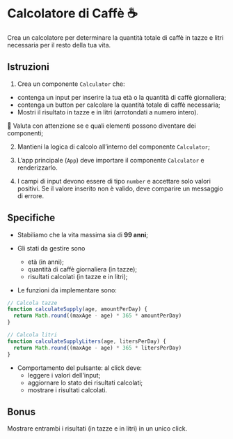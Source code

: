 # Calcolatore di Caffè ☕️

Crea un calcolatore per determinare la quantità totale di caffè in tazze e litri necessaria per il resto della tua vita.

## Istruzioni

1. Crea un componente `Calculator` che:

- contenga un input per inserire la tua età o la quantità di caffè giornaliera;
- contenga un button per calcolare la quantità totale di caffè necessaria;
- Mostri il risultato in tazze e in litri (arrotondati a numero intero).

🧐 Valuta con attenzione se e quali elementi possono diventare dei componenti;

2. Mantieni la logica di calcolo all’interno del componente `Calculator`;

3. L’app principale (`App`) deve importare il componente `Calculator` e renderizzarlo.

4. I campi di input devono essere di tipo `number` e accettare solo valori positivi. Se il valore inserito non è valido, deve comparire un messaggio di errore.

## Specifiche

- Stabiliamo che la vita massima sia di **99 anni**;
- Gli stati da gestire sono

  - età (in anni);
  - quantità di caffè giornaliera (in tazze);
  - risultati calcolati (in tazze e in litri);

- Le funzioni da implementare sono:

```js
// Calcola tazze
function calculateSupply(age, amountPerDay) {
  return Math.round((maxAge - age) * 365 * amountPerDay)
}

// Calcola litri
function calculateSupplyLiters(age, litersPerDay) {
  return Math.round((maxAge - age) * 365 * litersPerDay)
}
```

- Comportamento del pulsante: al click deve:
  - leggere i valori dell'input;
  - aggiornare lo stato dei risultati calcolati;
  - mostrare i risultati calcolati.

## Bonus

Mostrare entrambi i risultati (in tazze e in litri) in un unico click.

